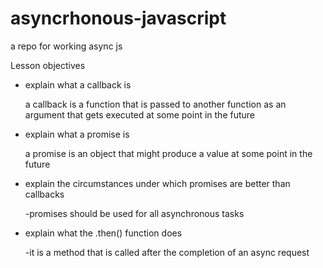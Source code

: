 # asyncrhonous-javascript
a repo for working async js


Lesson objectives
  - explain what a callback is

      a callback is a function that is passed to another function as an argument
      that gets executed at some point in the future

  - explain what a promise is

      a promise is an object that might produce a value at some point in the future

  - explain the circumstances under which promises are better than callbacks  

      -promises should be used for all asynchronous tasks

  - explain what the .then() function does

      -it is a method that is called after the completion of an async request